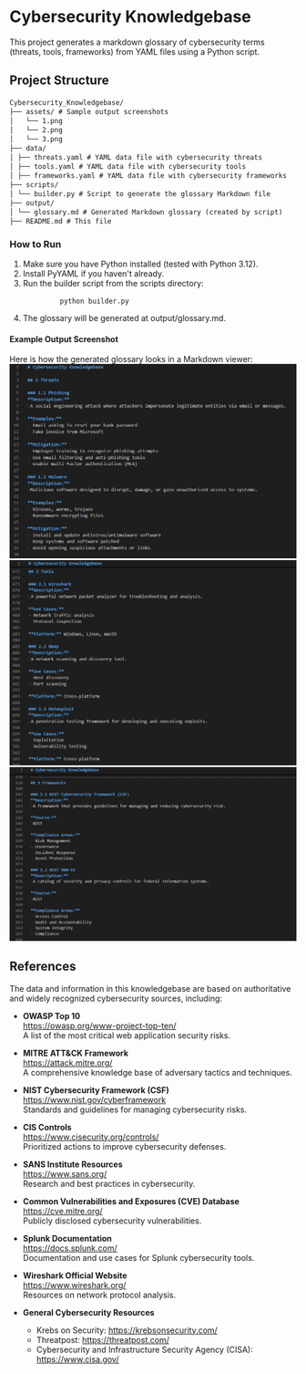 # Cybersecurity Knowledgebase

This project generates a markdown glossary of cybersecurity terms (threats, tools, frameworks) from YAML files using a Python script.

## Project Structure
```
Cybersecurity_Knowledgebase/
├── assets/ # Sample output screenshots
│   └── 1.png
│   └── 2.png
│   └── 3.png
├── data/
│ ├── threats.yaml # YAML data file with cybersecurity threats
│ ├── tools.yaml # YAML data file with cybersecurity tools
│ ├── frameworks.yaml # YAML data file with cybersecurity frameworks
├── scripts/
│ └── builder.py # Script to generate the glossary Markdown file
├── output/
│ └── glossary.md # Generated Markdown glossary (created by script)
├── README.md # This file
```
### How to Run
1. Make sure you have Python installed (tested with Python 3.12).
2. Install PyYAML if you haven't already. 
3. Run the builder script from the scripts directory:
   ```
            python builder.py
   ```
5. The glossary will be generated at output/glossary.md.

#### Example Output Screenshot

Here is how the generated glossary looks in a Markdown viewer: 
![Glossary output](assets/1.png)
![Glossary output](assets/2.png)
![Glossary output](assets/3.png)

## References

The data and information in this knowledgebase are based on authoritative and widely recognized cybersecurity sources, including:

- **OWASP Top 10**  
  https://owasp.org/www-project-top-ten/  
  A list of the most critical web application security risks.

- **MITRE ATT&CK Framework**  
  https://attack.mitre.org/  
  A comprehensive knowledge base of adversary tactics and techniques.

- **NIST Cybersecurity Framework (CSF)**  
  https://www.nist.gov/cyberframework  
  Standards and guidelines for managing cybersecurity risks.

- **CIS Controls**  
  https://www.cisecurity.org/controls/  
  Prioritized actions to improve cybersecurity defenses.

- **SANS Institute Resources**  
  https://www.sans.org/  
  Research and best practices in cybersecurity.

- **Common Vulnerabilities and Exposures (CVE) Database**  
  https://cve.mitre.org/  
  Publicly disclosed cybersecurity vulnerabilities.

- **Splunk Documentation**  
  https://docs.splunk.com/  
  Documentation and use cases for Splunk cybersecurity tools.

- **Wireshark Official Website**  
  https://www.wireshark.org/  
  Resources on network protocol analysis.

- **General Cybersecurity Resources**  
  - Krebs on Security: https://krebsonsecurity.com/  
  - Threatpost: https://threatpost.com/  
  - Cybersecurity and Infrastructure Security Agency (CISA): https://www.cisa.gov/


